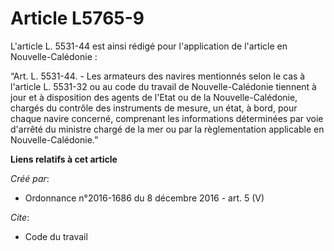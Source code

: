 # Article L5765-9

L'article L. 5531-44 est ainsi rédigé pour l'application de l'article en Nouvelle-Calédonie :

“Art. L. 5531-44. - Les armateurs des navires mentionnés selon le cas à l'article L. 5531-32 ou au code du travail de
Nouvelle-Calédonie tiennent à jour et à disposition des agents de l'Etat ou de la Nouvelle-Calédonie, chargés du contrôle des
instruments de mesure, un état, à bord, pour chaque navire concerné, comprenant les informations déterminées par voie
d'arrêté du ministre chargé de la mer ou par la règlementation applicable en Nouvelle-Calédonie.”

**Liens relatifs à cet article**

_Créé par_:

  - Ordonnance n°2016-1686 du 8 décembre 2016 - art. 5 (V)

_Cite_:

  - Code du travail
